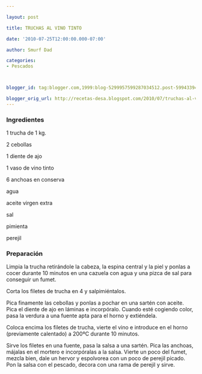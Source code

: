 ```yaml
---

layout: post

title: TRUCHAS AL VINO TINTO

date: '2010-07-25T12:00:00.000-07:00'

author: Smurf Dad

categories:
- Pescados



blogger_id: tag:blogger.com,1999:blog-5299957599287034512.post-5994339454685532096

blogger_orig_url: http://recetas-desa.blogspot.com/2010/07/truchas-al-vino-tinto.html
---
```


<h3>Ingredientes</h3>

1 trucha de 1 kg.

2 cebollas

1 diente de ajo

1 vaso de vino tinto

6 anchoas en conserva

agua

aceite virgen extra

sal

pimienta

perejil

<h3>Preparación</h3>

Limpia la trucha retirándole la cabeza, la espina central y la piel y ponlas a cocer durante 10 minutos en una cazuela con agua y una pizca de sal para conseguir un fumet.

Corta los filetes de trucha en 4 y salpimiéntalos.

Pica finamente las cebollas y ponlas a pochar en una sartén con aceite. Pica el diente de ajo en láminas e incorpóralo. Cuando esté cogiendo color, pasa la verdura a una fuente apta para el horno y extiéndela.

Coloca encima los filetes de trucha, vierte el vino e introduce en el horno (previamente calentado) a 200&ordm;C durante 10 minutos.

Sirve los filetes en una fuente, pasa la salsa a una sartén. Pica las anchoas, májalas en el mortero e incorpóralas a la salsa. Vierte un poco del fumet, mezcla bien, dale un hervor y espolvorea con un poco de perejil picado. Pon la salsa con el pescado, decora con una rama de perejil y sirve.

